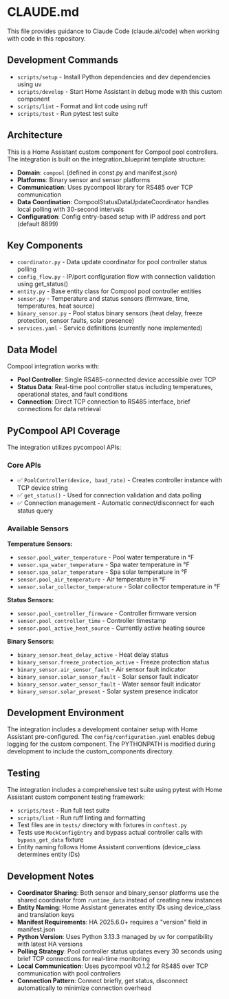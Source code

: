# CLAUDE.md

This file provides guidance to Claude Code (claude.ai/code) when working with code in this repository.

## Development Commands

- `scripts/setup` - Install Python dependencies and dev dependencies using uv
- `scripts/develop` - Start Home Assistant in debug mode with this custom component
- `scripts/lint` - Format and lint code using ruff
- `scripts/test` - Run pytest test suite

## Architecture

This is a Home Assistant custom component for Compool pool controllers. The integration is built on the integration_blueprint template structure:

- **Domain**: `compool` (defined in const.py and manifest.json)
- **Platforms**: Binary sensor and sensor platforms
- **Communication**: Uses pycompool library for RS485 over TCP communication
- **Data Coordination**: CompoolStatusDataUpdateCoordinator handles local polling with 30-second intervals
- **Configuration**: Config entry-based setup with IP address and port (default 8899)

## Key Components

- `coordinator.py` - Data update coordinator for pool controller status polling
- `config_flow.py` - IP/port configuration flow with connection validation using get_status()
- `entity.py` - Base entity class for Compool pool controller entities
- `sensor.py` - Temperature and status sensors (firmware, time, temperatures, heat source)
- `binary_sensor.py` - Pool status binary sensors (heat delay, freeze protection, sensor faults, solar presence)
- `services.yaml` - Service definitions (currently none implemented)

## Data Model

Compool integration works with:
- **Pool Controller**: Single RS485-connected device accessible over TCP
- **Status Data**: Real-time pool controller status including temperatures, operational states, and fault conditions
- **Connection**: Direct TCP connection to RS485 interface, brief connections for data retrieval

## PyCompool API Coverage

The integration utilizes pycompool APIs:

### Core APIs
- ✅ `PoolController(device, baud_rate)` - Creates controller instance with TCP device string
- ✅ `get_status()` - Used for connection validation and data polling
- ✅ Connection management - Automatic connect/disconnect for each status query

### Available Sensors

**Temperature Sensors:**
- `sensor.pool_water_temperature` - Pool water temperature in °F
- `sensor.spa_water_temperature` - Spa water temperature in °F
- `sensor.spa_solar_temperature` - Spa solar temperature in °F  
- `sensor.pool_air_temperature` - Air temperature in °F
- `sensor.solar_collector_temperature` - Solar collector temperature in °F

**Status Sensors:**
- `sensor.pool_controller_firmware` - Controller firmware version
- `sensor.pool_controller_time` - Controller timestamp
- `sensor.pool_active_heat_source` - Currently active heating source

**Binary Sensors:**
- `binary_sensor.heat_delay_active` - Heat delay status
- `binary_sensor.freeze_protection_active` - Freeze protection status
- `binary_sensor.air_sensor_fault` - Air sensor fault indicator
- `binary_sensor.solar_sensor_fault` - Solar sensor fault indicator
- `binary_sensor.water_sensor_fault` - Water sensor fault indicator
- `binary_sensor.solar_present` - Solar system presence indicator

## Development Environment

The integration includes a development container setup with Home Assistant pre-configured. The `config/configuration.yaml` enables debug logging for the custom component. The PYTHONPATH is modified during development to include the custom_components directory.

## Testing

The integration includes a comprehensive test suite using pytest with Home Assistant custom component testing framework:

- `scripts/test` - Run full test suite
- `scripts/lint` - Run ruff linting and formatting
- Test files are in `tests/` directory with fixtures in `conftest.py`
- Tests use `MockConfigEntry` and bypass actual controller calls with `bypass_get_data` fixture
- Entity naming follows Home Assistant conventions (device_class determines entity IDs)

## Development Notes

- **Coordinator Sharing**: Both sensor and binary_sensor platforms use the shared coordinator from `runtime_data` instead of creating new instances
- **Entity Naming**: Home Assistant generates entity IDs using device_class and translation keys
- **Manifest Requirements**: HA 2025.6.0+ requires a "version" field in manifest.json  
- **Python Version**: Uses Python 3.13.3 managed by uv for compatibility with latest HA versions
- **Polling Strategy**: Pool controller status updates every 30 seconds using brief TCP connections for real-time monitoring
- **Local Communication**: Uses pycompool v0.1.2 for RS485 over TCP communication with pool controllers
- **Connection Pattern**: Connect briefly, get status, disconnect automatically to minimize connection overhead